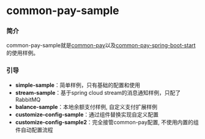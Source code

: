 # common-pay-sample

### 简介

common-pay-sample就是[common-pay](https://github.com/developcollect/common-pay)以及[common-pay-spring-boot-start](https://github.com/developcollect/common-pay-spring-boot-starter)的使用样例。



### 引导

* **simple-sample**：简单样例，只有基础的配置和使用
* **stream-sample**：基于spring cloud stream的消息通知样例，只配了RabbitMQ
* **balance-sample**：本地余额支付样例, 自定义支付扩展样例
* **customize-config-sample**：通过组件替换实现自定义配置
* **customize-config-sample2**：完全接管common-pay配置, 不使用内置的组件自动配置流程
